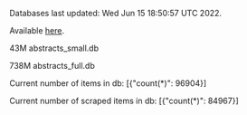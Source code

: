 Databases last updated: Wed Jun 15 18:50:57 UTC 2022. 

Available [here](https://github.com/cbeauhilton/ash-db/releases).


43M	abstracts_small.db

738M	abstracts_full.db

Current number of items in db:
[{"count(*)": 96904}]

Current number of scraped items in db:
[{"count(*)": 84967}]

